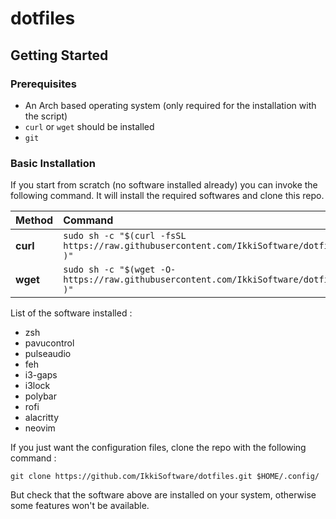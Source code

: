 # dotfiles

## Getting Started

### Prerequisites

- An Arch based operating system (only required for the installation with the script)
- `curl` or `wget` should be installed
- `git`

### Basic Installation

If you start from scratch (no software installed already) you can invoke the following command. It will install the required softwares
and clone this repo.

| Method    | Command                                                                                           	|
| :-------- | :------------------------------------------------------------------------------------------------------- 	|
| **curl**  | `sudo sh -c "$(curl -fsSL https://raw.githubusercontent.com/IkkiSoftware/dotfiles/main/install.sh )"` 	|
| **wget**  | `sudo sh -c "$(wget -O- https://raw.githubusercontent.com/IkkiSoftware/dotfiles/main/install.sh )"`   	|

List of the software installed :
- zsh
- pavucontrol
- pulseaudio
- feh
- i3-gaps
- i3lock
- polybar
- rofi
- alacritty
- neovim

If you just want the configuration files, clone the repo with the following command :

`git clone https://github.com/IkkiSoftware/dotfiles.git $HOME/.config/`

But check that the software above are installed on your system, otherwise some features won't be available.
